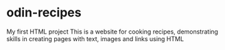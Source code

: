 # odin-recipes
My first HTML project
This is a website for cooking recipes, demonstrating skills in creating pages with text, images and links using HTML